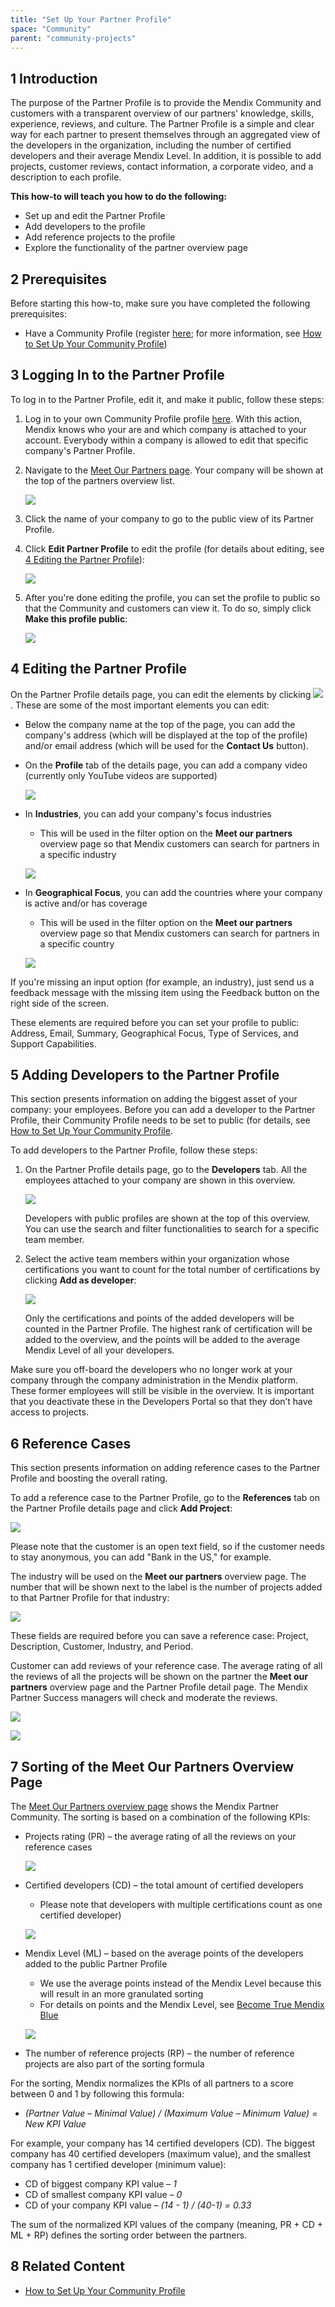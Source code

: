 ```yaml
---
title: "Set Up Your Partner Profile"
space: "Community"
parent: "community-projects"
---
```


## 1 Introduction

The purpose of the Partner Profile is to provide the Mendix Community and customers with a transparent overview of our partners' knowledge, skills, experience, reviews, and culture. The Partner Profile is a simple and clear way for each partner to present themselves through an aggregated view of the developers in the organization, including the number of certified developers and their average Mendix Level. In addition, it is possible to add projects, customer reviews, contact information, a corporate video, and a description to each profile.

**This how-to will teach you how to do the following:**

* Set up and edit the Partner Profile
* Add developers to the profile
* Add reference projects to the profile
* Explore the functionality of the partner overview page

## 2 Prerequisites

Before starting this how-to, make sure you have completed the following prerequisites:

* Have a Community Profile (register [here](https://www.mendix.com/try-now/?utm_source=platform&utm_medium=platform&utm_campaign=signup); for more information, see [How to Set Up Your Community Profile](how-to-set-up-your-profile))

## 3 Logging In to the Partner Profile

To log in to the Partner Profile, edit it, and make it public, follow these steps:

1. Log in to your own Community Profile profile [here](https://developer.mendixcloud.com/openid/login?immediate=true&continuation=link/ownprofile/). With this action, Mendix knows who your are and which company is attached to your account. Everybody within a company is allowed to edit that specific company's Partner Profile.
2. Navigate to the [Meet Our Partners page](https://developer.mendixcloud.com/openid/login?immediate=true&continuation=link/partneroverview). Your company will be shown at the top of the partners overview list.

    ![](attachments/19203677/20217909.png)

3. Click the name of your company to go to the public view of its Partner Profile.
4. Click **Edit Partner Profile** to edit the profile (for details about editing, see [4 Editing the Partner Profile](#EditingthePartnerProfile)):

    ![](attachments/19203677/20217910.png)

4. After you're done editing the profile, you can set the profile to public so that the Community and customers can view it. To do so, simply click **Make this profile public**:

    ![](attachments/19203677/20217911.png)

## 4 Editing the Partner Profile<a name="EditingthePartnerProfile"></a>

On the Partner Profile details page, you can edit the elements by clicking ![](attachments/19203677/19399148.png). These are some of the most important elements you can edit:

* Below the company name at the top of the page, you can add the company's address (which will be displayed at the top of the profile) and/or email address (which will be used for the **Contact Us** button).
* On the **Profile** tab of the details page, you can add a company video (currently only YouTube videos are supported)

    ![](attachments/19203677/20217913.png)

* In **Industries**, you can add your company's focus industries
    * This will be used in the filter option on the **Meet our partners** overview page so that Mendix customers can search for partners in a specific industry

    ![](attachments/19203677/20217914.png)

* In **Geographical Focus**, you can add the countries where your company is active and/or has coverage
    * This will be used in the filter option on the **Meet our partners** overview page so that Mendix customers can search for partners in a specific country

    ![](attachments/19203677/20217916.png)

<div class="alert alert-info">

If you're missing an input option (for example, an industry), just send us a feedback message with the missing item using the Feedback button on the right side of the screen.

</div><div class="alert alert-info">

These elements are required before you can set your profile to public: Address, Email, Summary, Geographical Focus, Type of Services, and Support Capabilities.

</div>

## 5 Adding Developers to the Partner Profile

This section presents information on adding the biggest asset of your company: your employees. Before you can add a developer to the Partner Profile, their Community Profile needs to be set to public (for details, see [How to Set Up Your Community Profile](how-to-set-up-your-profile).

To add developers to the Partner Profile, follow these steps:

1. On the Partner Profile details page, go to the **Developers** tab. All the employees attached to your company are shown in this overview.

    ![](attachments/19203677/20217919.png)

    Developers with public profiles are shown at the top of this overview. You can use the search and filter functionalities to search for a specific team member.

2. Select the active team members within your organization whose certifications you want to count for the total number of certifications by clicking **Add as developer**:

    ![](attachments/19203677/20217918.png)

    Only the certifications and points of the added developers will be counted in the Partner Profile. The highest rank of certification will be added to the overview, and the points will be added to the average Mendix Level of all your developers.

<div class="alert alert-info">

Make sure you off-board the developers who no longer work at your company through the company administration in the Mendix platform. These former employees will still be visible in the overview. It is important that you deactivate these in the Developers Portal so that they don’t have access to projects.

</div>

## 6 Reference Cases

This section presents information on adding reference cases to the Partner Profile and boosting the overall rating.

To add a reference case to the Partner Profile, go to the **References** tab on the Partner Profile details page and click **Add Project**:

![](attachments/19203677/20217920.png)

Please note that the customer is an open text field, so if the customer needs to stay anonymous, you can add "Bank in the US," for example.

The industry will be used on the **Meet our partners** overview page. The number that will be shown next to the label is the number of projects added to that Partner Profile for that industry:

![](attachments/19203677/20217921.png)

<div class="alert alert-info">

These fields are required before you can save a reference case: Project, Description, Customer, Industry, and Period.

</div>

Customer can add reviews of your reference case. The average rating of all the reviews of all the projects will be shown on the partner the **Meet our partners** overview page and the Partner Profile detail page. The Mendix Partner Success managers will check and moderate the reviews.

![](attachments/19203677/20217926.png)

![](attachments/19203677/20217927.png)

## 7 Sorting of the Meet Our Partners Overview Page

The [Meet Our Partners overview page](https://developer.mendixcloud.com/openid/login?immediate=true&continuation=link/partneroverview) shows the Mendix Partner Community. The sorting is based on a combination of the following KPIs:

* Projects rating (PR) – the average rating of all the reviews on your reference cases

    ![](attachments/19203677/20217923.png)

* Certified developers (CD) – the total amount of certified developers 
    * Please note that developers with multiple certifications count as one certified developer)

     ![](attachments/19203677/20217924.png)

* Mendix Level (ML) – based on the average points of the developers added to the public Partner Profile
    * We use the average points instead of the Mendix Level because this will result in an more granulated sorting
    * For details on points and the Mendix Level, see [Become True Mendix Blue](https://developer.mendixcloud.com/link/faq)

    ![](attachments/19203677/20217925.png)

* The number of reference projects (RP) – the number of reference projects are also part of the sorting formula

For the sorting, Mendix normalizes the KPIs of all partners to a score between 0 and 1 by following this formula:

* *(Partner Value – Minimal Value) / (Maximum Value – Minimum Value) = New KPI Value*

For example, your company has 14 certified developers (CD). The biggest company has 40 certified developers (maximum value), and the smallest company has 1 certified developer (minimum value):

* CD of biggest company KPI value – *1*
* CD of smallest company KPI value – *0*
* CD of your company KPI value – *(14 - 1) / (40-1) = 0.33*

The sum of the normalized KPI values of the company (meaning, PR + CD + ML + RP) defines the sorting order between the partners.

## 8 Related Content

* [How to Set Up Your Community Profile](how-to-set-up-your-profile)